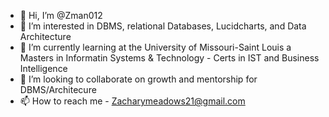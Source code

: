 - 👋 Hi, I’m @Zman012
- 👀 I’m interested in DBMS, relational Databases, Lucidcharts, and Data Architecture  
- 🌱 I’m currently learning at the University of Missouri-Saint Louis a Masters in Informatin Systems & Technology - Certs in IST and Business Intelligence
- 💞️ I’m looking to collaborate on growth and mentorship for DBMS/Architecure 
- 📫 How to reach me - Zacharymeadows21@gmail.com

<!---
Zman012/Zman012 is a ✨ special ✨ repository because its `README.md` (this file) appears on your GitHub profile.
You can click the Preview link to take a look at your changes.
--->
